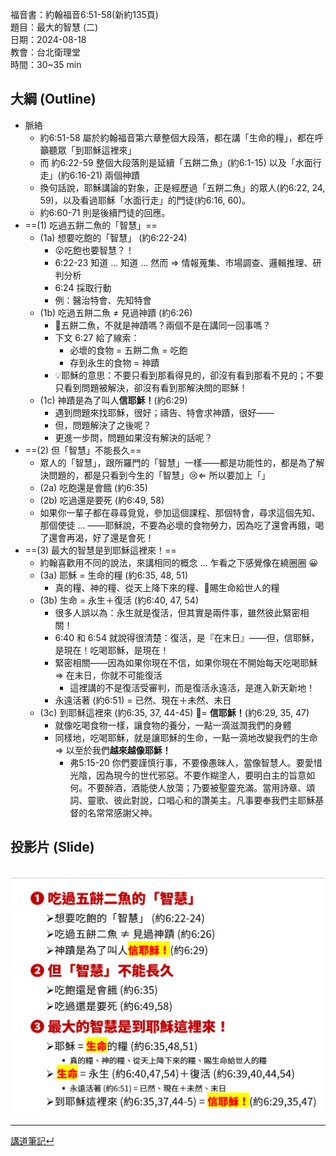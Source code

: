 福音書：約翰福音6:51-58(新約135頁)  
題目：最大的智慧 (二)  
日期：2024-08-18  
教會：台北衛理堂  
時間：30~35 min  


## 大綱 (Outline)

- 脈絡
	- 約6:51-58 屬於約翰福音第六章整個大段落，都在講「生命的糧」，都在呼籲聽眾「到耶穌這裡來」
	- 而 約6:22-59 整個大段落則是延續「五餅二魚」(約6:1-15) 以及「水面行走」(約6:16-21) 兩個神蹟
	- 換句話說，耶穌講論的對象，正是經歷過「五餅二魚」的眾人(約6:22, 24, 59)，以及看過耶穌「水面行走」的門徒(約6:16, 60)。
	- 約6:60-71 則是後續門徒的回應。
- ==(1) 吃過五餅二魚的「智慧」==
	- (1a) 想要吃飽的「智慧」 (約6:22-24)
		- 😮吃飽也要智慧？！
		- 6:22-23 知道 ... 知道 ... 然而 ⇒ 情報蒐集、市場調查、邏輯推理、研判分析
		- 6:24 採取行動
		- 例：醫治特會、先知特會
	- (1b) 吃過五餅二魚 ≠ 見過神蹟 (約6:26)
		- 🤔五餅二魚，不就是神蹟嗎？兩個不是在講同一回事嗎？
		- 下文 6:27 給了線索：
			- 必壞的食物 = 五餅二魚 = 吃飽
			- 存到永生的食物 = 神蹟
		- 💡耶穌的意思：不要只看到那看得見的，卻沒有看到那看不見的；不要只看到問題被解決，卻沒有看到那解決問的耶穌！
	- (1c) 神蹟是為了叫人**信耶穌！**(約6:29)
		- 遇到問題來找耶穌，很好；禱告、特會求神蹟，很好——
		- 但，問題解決了之後呢？
		- 更進一步問，問題如果沒有解決的話呢？
- ==(2) 但「智慧」不能長久==
	- 眾人的「智慧」，跟所羅門的「智慧」一樣——都是功能性的，都是為了解決問題的，都是只看到今生的「智慧」😢⇐ 所以要加上「」
	- (2a) 吃飽還是會餓 (約6:35)
	- (2b) 吃過還是要死 (約6:49, 58)
	- 如果你一輩子都在尋尋覓覓，參加這個課程、那個特會，尋求這個先知、那個使徒 ... ——耶穌說，不要為必壞的食物勞力，因為吃了還會再餓，喝了還會再渴，好了還是會死！
- ==(3) 最大的智慧是到耶穌這裡來！==
	- 約翰喜歡用不同的說法，來講相同的概念 ... 乍看之下感覺像在繞圈圈 😀
	- (3a) 耶穌 = 生命的糧 (約6:35, 48, 51) 
		- 真的糧、神的糧、從天上降下來的糧、賜生命給世人的糧
	- (3b) 生命 = 永生＋復活 (約6:40, 47, 54)
		- 很多人誤以為：永生就是復活，但其實是兩件事，雖然彼此緊密相關！
		- 6:40 和 6:54 就說得很清楚：復活，是『在末日』——但，信耶穌，是現在！吃喝耶穌，是現在！
		- 緊密相關——因為如果你現在不信，如果你現在不開始每天吃喝耶穌 ⇒ 在末日，你就不可能復活
			- 這裡講的不是復活受審判，而是復活永遠活，是進入新天新地！
		- 永遠活著 (約6:51) = 已然、現在＋未然、末日
	- (3c) 到耶穌這裡來 (約6:35, 37, 44-45) = **信耶穌！**(約6:29, 35, 47)
		- 就像吃喝食物一樣，讓食物的養分，一點一滴滋潤我們的身體
		- 同樣地，吃喝耶穌，就是讓耶穌的生命，一點一滴地改變我們的生命 ⇒ 以至於我們**越來越像耶穌！**
			- 弗5:15-20 你們要謹慎行事，不要像愚昧人，當像智慧人。要愛惜光陰，因為現今的世代邪惡。不要作糊塗人，要明白主的旨意如何。不要醉酒，酒能使人放蕩；乃要被聖靈充滿。當用詩章、頌詞、靈歌、彼此對說，口唱心和的讚美主。凡事要奉我們主耶穌基督的名常常感謝父神。


## 投影片 (Slide)
️
![images/Joh.6.51-58.outline.png](images/Joh.6.51-58.outline.png)


---


[講道筆記↵](README.md)